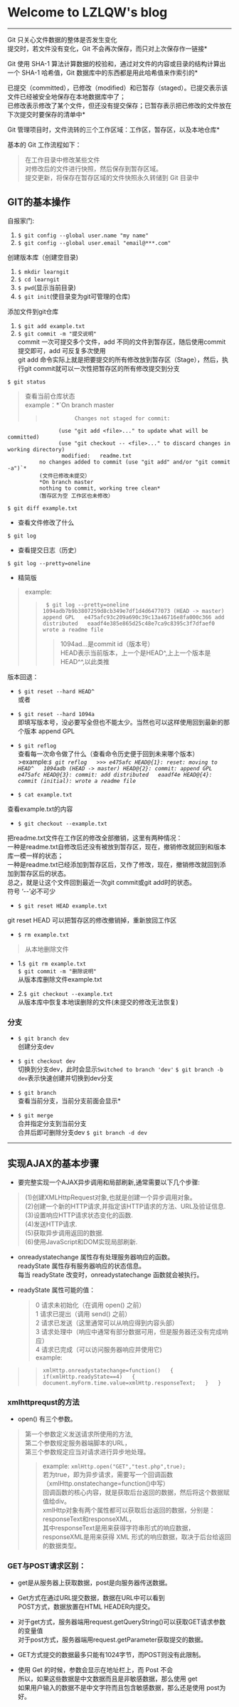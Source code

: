   
# Welcome to LZLQW's blog     
---

Git 只关心文件数据的整体是否发生变化  
提交时，若文件没有变化，Git 不会再次保存，而只对上次保存作一链接*  

Git 使用 SHA-1 算法计算数据的校验和，通过对文件的内容或目录的结构计算出一个 SHA-1 哈希值，Git 数据库中的东西都是用此哈希值来作索引的*  

已提交（committed），已修改（modified）和已暂存（staged）。已提交表示该文件已经被安全地保存在本地数据库中了；  
已修改表示修改了某个文件，但还没有提交保存；已暂存表示把已修改的文件放在下次提交时要保存的清单中*  

Git 管理项目时，文件流转的三个工作区域：工作区，暂存区，以及本地仓库*  

基本的 Git 工作流程如下：  

>在工作目录中修改某些文件  
对修改后的文件进行快照，然后保存到暂存区域。  
提交更新，将保存在暂存区域的文件快照永久转储到 Git 目录中  

## GIT的基本操作
自报家门:

1. `$ git config --global user.name "my name"`
2. `$ git config --global user.email "email@***.com"`
   
创建版本库（创建空目录)

1.  `$ mkdir learngit`
2.  `$ cd learngit`
3.  `$ pwd`(显示当前目录)
4.  `$ git init`(使目录变为git可管理的仓库)  
    
添加文件到git仓库  

1. `$ git add example.txt`
2. `$ git commit -m "提交说明"`  
      commit 一次可提交多个文件，add 不同的文件到暂存区，随后使用commit提交即可，add 可反复多次使用  
      git add 命令实际上就是把要提交的所有修改放到暂存区（Stage），然后，执行git commit就可以一次性把暂存区的所有修改提交到分支
 
`$ git status`
>查看当前仓库状态  
>example：*`On branch master  
 >>               Changes not staged for commit:
                    (use "git add <file>..." to update what will be committed)  
                    (use "git checkout -- <file>..." to discard changes in working directory)  
                     modified:   readme.txt  
              no changes added to commit (use "git add" and/or "git commit -a")`*
              (文件已修改未提交）  
              *On branch master  
              nothing to commit, working tree clean*  
             （暂存区为空 工作区也未修改）  
    
`$ git diff example.txt`

+ 查看文件修改了什么  
  
`$ git log`  

+ 查看提交日志（历史）
    
 `$ git log --pretty=oneline`  

+ 精简版
>example:   
>>` $ git log --pretty=oneline
	1094adb7b9b3807259d8cb349e7df1d4d6477073 (HEAD -> master) append GPL  
                e475afc93c209a690c39c13a46716e8fa000c366 add distributed  
                eaadf4e385e865d25c48e7ca9c8395c3f7dfaef0 wrote a readme file`
>>>1094ad...是commit id（版本号）  
             HEAD表示当前版本，上一个是HEAD^,上上一个版本是HEAD^^,以此类推  

版本回退：

+ `$ git reset --hard HEAD^`  
   或者
+ `$ git reset --hard 1094a`   
    即填写版本号，没必要写全但也不能太少。当然也可以这样使用回到最新的那个版本 append GPL  
          
+ `$ git reflog`  
查看每一次命令做了什么（查看命令历史便于回到未来哪个版本）  
       >example:*`$ git reflog  
        >>> e475afc HEAD@{1}: reset: moving to HEAD^  
                1094adb (HEAD -> master) HEAD@{2}: commit: append GPL  
                e475afc HEAD@{3}: commit: add distributed  
                eaadf4e HEAD@{4}: commit (initial): wrote a readme file`*  
     
+ `$ cat example.txt`  

查看example.txt的内容  
     
+ `$ git checkout --example.txt`  

把readme.txt文件在工作区的修改全部撤销，这里有两种情况：  
一种是readme.txt自修改后还没有被放到暂存区，现在，撤销修改就回到和版本库一模一样的状态；  
    一种是readme.txt已经添加到暂存区后，又作了修改，现在，撤销修改就回到添加到暂存区后的状态。  
   总之，就是让这个文件回到最近一次git commit或git add时的状态。  
   符号 ‘--’必不可少  
       
+ `$ git reset HEAD example.txt`  

git reset HEAD <file>可以把暂存区的修改撤销掉，重新放回工作区  
     
+ `$ rm example.txt`  
>从本地删除文件  

+ 1.`$ git rm example.txt`  
       `$ git commit -m "删除说明"`  
   从版本库删除文件example.txt  
   
+ 2.`$ git checkout --example.txt`  
从版本库中恢复本地误删除的文件(未提交的修改无法恢复)  

### 分支  

+ `$ git branch dev`  
创建分支dev  

+ `$ git checkout dev`  
切换到分支dev，此时会显示`Switched to branch 'dev'` `$ git branch -b dev`表示快速创建并切换到dev分支  

+ `$ git branch`  
查看当前分支，当前分支前面会显示\*  

+ `$ git merge`  
合并指定分支到当前分支  
合并后即可删除分支dev `$ git branch -d dev`  
       
---
## 实现AJAX的基本步骤  

+ 要完整实现一个AJAX异步调用和局部刷新,通常需要以下几个步骤:  
>   (1)创建XMLHttpRequest对象,也就是创建一个异步调用对象。  
      (2)创建一个新的HTTP请求,并指定该HTTP请求的方法、URL及验证信息.  
      (3)设置响应HTTP请求状态变化的函数.  
      (4)发送HTTP请求.  
      (5)获取异步调用返回的数据.  
      (6)使用JavaScript和DOM实现局部刷新.   
 
+ onreadystatechange 属性存有处理服务器响应的函数。  
readyState 属性存有服务器响应的状态信息。  
每当 readyState 改变时，onreadystatechange 函数就会被执行。  

+ readyState 属性可能的值：  
  > 0 请求未初始化（在调用 open() 之前）  
     1 请求已提出（调用 send() 之前）  
     2 请求已发送（这里通常可以从响应得到内容头部）  
     3 请求处理中（响应中通常有部分数据可用，但是服务器还没有完成响应）  
     4 请求已完成（可以访问服务器响应并使用它)  
     example:
>>`xmlHttp.onreadystatechange=function()  
	{  
	if(xmlHttp.readyState==4)  
   	{  
	document.myForm.time.value=xmlHttp.responseText;  
   	}  
   	}`  

### xmlhttprequst的方法  

+ open() 有三个参数。    
>第一个参数定义发送请求所使用的方法,  
     第二个参数规定服务器端脚本的URL，  
     第三个参数规定应当对请求进行异步地处理。   
>>example: `xmlHttp.open("GET","test.php",true);`  
若为true，即为异步请求，需要写一个回调函数（xmlHttp.onstatechange=function()中写）    
回调函数的核心内容，就是获取后台返回的数据，然后将这个数据赋值给div。  
xmlHttp对象有两个属性都可以获取后台返回的数据，分别是：responseText和responseXML，  
其中responseText是用来获得字符串形式的响应数据，responseXML是用来获得 XML 形式的响应数据，取决于后台给返回的数据类型。   

### GET与POST请求区别：
+ get是从服务器上获取数据，post是向服务器传送数据。  

+ Get方式在通过URL提交数据，数据在URL中可以看到  
POST方式，数据放置在HTML HEADER内提交。  

+ 对于get方式，服务器端用request.getQueryString()可以获取GET请求参数的变量值  
对于post方式，服务器端用request.getParameter获取提交的数据。  

+ GET方式提交的数据最多只能有1024字节，而POST则没有此限制。  

+ 使用 Get 的时候，参数会显示在地址栏上，而 Post 不会  
所以，如果这些数据是中文数据而且是非敏感数据，那么使用 get  
如果用户输入的数据不是中文字符而且包含敏感数据，那么还是使用 post为好。  














